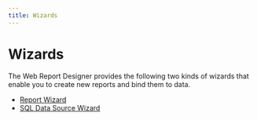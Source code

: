 ```yaml
---
title: Wizards
---
```

# Wizards
The Web Report Designer provides the following two kinds of wizards that enable you to create new reports and bind them to data.
* [Report Wizard](../../../interface-elements-for-web/articles/report-designer/wizards/report-wizard.md)
* [SQL Data Source Wizard](../../../interface-elements-for-web/articles/report-designer/wizards/sql-data-source-wizard.md)